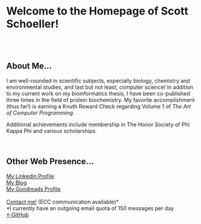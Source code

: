 <body>
<h1>Welcome to the Homepage of Scott Schoeller!</h1><br>
<br>
<h2>About Me...</h2>
<p>I am well-rounded in scientific subjects, especially biology, chemistry and environmental studies, and last but not least, computer science!
In addition to my current work on my bioinformatics thesis, I have been co-published three times in the field of protein biochemistry.
My favorite accomplishment (thus far!) is earning a Knuth Reward Check regarding Volume 1 of <i>The Art of Computer Programming</i>.</p> 
<p>Additional achievements include membership in The Honor Society of Phi Kappa Phi and various scholarships.</p><br>
<h2>Other Web Presence...</h2>
<a href="https://www.linkedin.com/in/sschoellerSTEM">My LinkedIn Profile</a><br>
<a href="https://sschoellerSTEM.blogspot.com">My Blog</a><br>
<a href="https://www.goodreads.com/sschoellerstem">My Goodreads Profile</a><br>
<br>
<a href="mailto:sschoellerSTEM@pm.me">Contact me!</a> (ECC communication available)*<br>
*I currently have an outgoing email quota of 150 messages per day<br> 
<a href="https://github.com/sschoellerSTEM">&lt;-GitHub</a><br>
</body>
